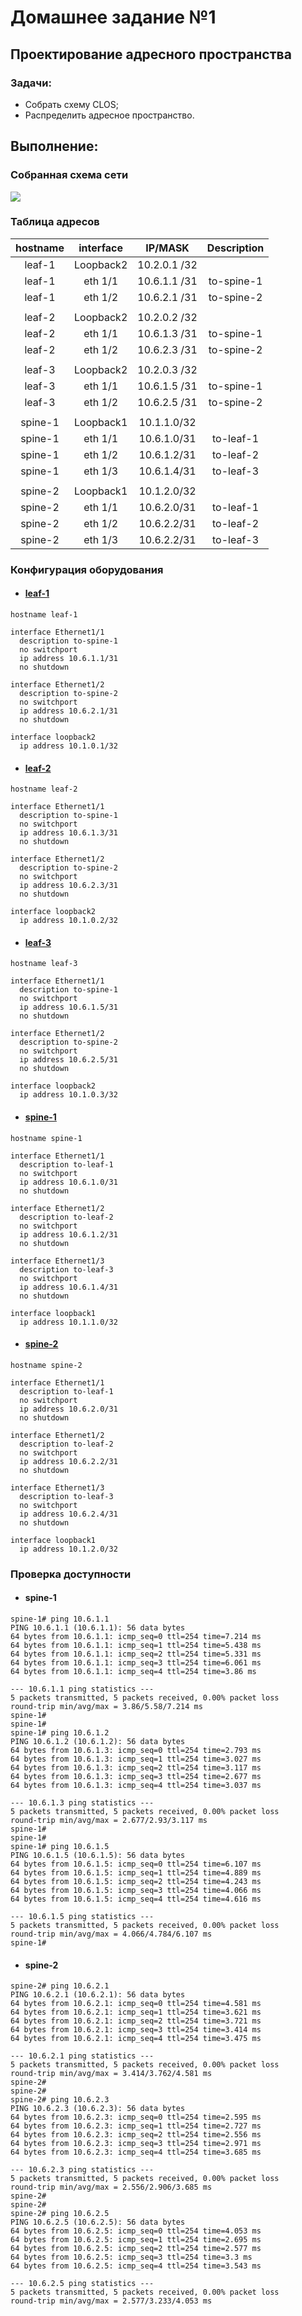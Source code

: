 # Домашнее задание №1
## Проектирование адресного пространства

### Задачи:

- Собрать схему CLOS;
- Распределить адресное пространство.

## Выполнение:

### Собранная схема сети

![](images/CLOS.png)


### Таблица адресов

| hostname | interface |   IP/MASK   | Description |
| :------: | :-------: | :----------: | :---------: |
|  leaf-1  | Loopback2 | 10.2.0.1 /32 |            |
|  leaf-1  |  eth 1/1  | 10.6.1.1 /31 | to-spine-1 |
|  leaf-1  |  eth 1/2  | 10.6.2.1 /31 | to-spine-2 |
|          |          |              |            |
|  leaf-2  | Loopback2 | 10.2.0.2 /32 |            |
|  leaf-2  |  eth 1/1  | 10.6.1.3 /31 | to-spine-1 |
|  leaf-2  |  eth 1/2  | 10.6.2.3 /31 | to-spine-2 |
|          |          |              |            |
|  leaf-3  | Loopback2 | 10.2.0.3 /32 |            |
|  leaf-3  |  eth 1/1  | 10.6.1.5 /31 | to-spine-1 |
|  leaf-3  |  eth 1/2  | 10.6.2.5 /31 | to-spine-2 |
|          |          |              |            |
| spine-1 | Loopback1 | 10.1.1.0/32 |            |
| spine-1 |  eth 1/1  | 10.6.1.0/31 |  to-leaf-1  |
| spine-1 |  eth 1/2  | 10.6.1.2/31 |  to-leaf-2  |
| spine-1 |  eth 1/3  | 10.6.1.4/31 |  to-leaf-3  |
|          |          |              |            |
| spine-2 | Loopback1 | 10.1.2.0/32 |            |
| spine-2 |  eth 1/1  | 10.6.2.0/31 |  to-leaf-1  |
| spine-2 |  eth 1/2  | 10.6.2.2/31 |  to-leaf-2  |
| spine-2 |  eth 1/3  | 10.6.2.2/31 |  to-leaf-3  |

### Конфигурация оборудования

- #### [leaf-1](config/leaf-1.conf)

```
hostname leaf-1

interface Ethernet1/1
  description to-spine-1
  no switchport
  ip address 10.6.1.1/31
  no shutdown

interface Ethernet1/2
  description to-spine-2
  no switchport
  ip address 10.6.2.1/31
  no shutdown
  
interface loopback2
  ip address 10.1.0.1/32
```

- #### [leaf-2](config/leaf-2.conf)

```
hostname leaf-2

interface Ethernet1/1
  description to-spine-1
  no switchport
  ip address 10.6.1.3/31
  no shutdown

interface Ethernet1/2
  description to-spine-2
  no switchport
  ip address 10.6.2.3/31
  no shutdown
  
interface loopback2
  ip address 10.1.0.2/32
```

- #### [leaf-3](config/leaf-3.conf)

```
hostname leaf-3

interface Ethernet1/1
  description to-spine-1
  no switchport
  ip address 10.6.1.5/31
  no shutdown

interface Ethernet1/2
  description to-spine-2
  no switchport
  ip address 10.6.2.5/31
  no shutdown
  
interface loopback2
  ip address 10.1.0.3/32
```

- #### [spine-1](config/spine-1.conf)

```
hostname spine-1

interface Ethernet1/1
  description to-leaf-1
  no switchport
  ip address 10.6.1.0/31
  no shutdown

interface Ethernet1/2
  description to-leaf-2
  no switchport
  ip address 10.6.1.2/31
  no shutdown

interface Ethernet1/3
  description to-leaf-3
  no switchport
  ip address 10.6.1.4/31
  no shutdown

interface loopback1
  ip address 10.1.1.0/32
```

- #### [spine-2](config/spine-2.conf)

```
hostname spine-2

interface Ethernet1/1
  description to-leaf-1
  no switchport
  ip address 10.6.2.0/31
  no shutdown

interface Ethernet1/2
  description to-leaf-2
  no switchport
  ip address 10.6.2.2/31
  no shutdown

interface Ethernet1/3
  description to-leaf-3
  no switchport
  ip address 10.6.2.4/31
  no shutdown
  
interface loopback1
  ip address 10.1.2.0/32
```

### Проверка доступности

- #### spine-1

~~~
spine-1# ping 10.6.1.1
PING 10.6.1.1 (10.6.1.1): 56 data bytes
64 bytes from 10.6.1.1: icmp_seq=0 ttl=254 time=7.214 ms
64 bytes from 10.6.1.1: icmp_seq=1 ttl=254 time=5.438 ms
64 bytes from 10.6.1.1: icmp_seq=2 ttl=254 time=5.331 ms
64 bytes from 10.6.1.1: icmp_seq=3 ttl=254 time=6.061 ms
64 bytes from 10.6.1.1: icmp_seq=4 ttl=254 time=3.86 ms

--- 10.6.1.1 ping statistics ---
5 packets transmitted, 5 packets received, 0.00% packet loss
round-trip min/avg/max = 3.86/5.58/7.214 ms
spine-1#
spine-1#
spine-1# ping 10.6.1.2
PING 10.6.1.2 (10.6.1.2): 56 data bytes
64 bytes from 10.6.1.3: icmp_seq=0 ttl=254 time=2.793 ms
64 bytes from 10.6.1.3: icmp_seq=1 ttl=254 time=3.027 ms
64 bytes from 10.6.1.3: icmp_seq=2 ttl=254 time=3.117 ms
64 bytes from 10.6.1.3: icmp_seq=3 ttl=254 time=2.677 ms
64 bytes from 10.6.1.3: icmp_seq=4 ttl=254 time=3.037 ms

--- 10.6.1.3 ping statistics ---
5 packets transmitted, 5 packets received, 0.00% packet loss
round-trip min/avg/max = 2.677/2.93/3.117 ms
spine-1#
spine-1#
spine-1# ping 10.6.1.5
PING 10.6.1.5 (10.6.1.5): 56 data bytes
64 bytes from 10.6.1.5: icmp_seq=0 ttl=254 time=6.107 ms
64 bytes from 10.6.1.5: icmp_seq=1 ttl=254 time=4.889 ms
64 bytes from 10.6.1.5: icmp_seq=2 ttl=254 time=4.243 ms
64 bytes from 10.6.1.5: icmp_seq=3 ttl=254 time=4.066 ms
64 bytes from 10.6.1.5: icmp_seq=4 ttl=254 time=4.616 ms

--- 10.6.1.5 ping statistics ---
5 packets transmitted, 5 packets received, 0.00% packet loss
round-trip min/avg/max = 4.066/4.784/6.107 ms
spine-1#
~~~

- #### spine-2

~~~
spine-2# ping 10.6.2.1
PING 10.6.2.1 (10.6.2.1): 56 data bytes
64 bytes from 10.6.2.1: icmp_seq=0 ttl=254 time=4.581 ms
64 bytes from 10.6.2.1: icmp_seq=1 ttl=254 time=3.621 ms
64 bytes from 10.6.2.1: icmp_seq=2 ttl=254 time=3.721 ms
64 bytes from 10.6.2.1: icmp_seq=3 ttl=254 time=3.414 ms
64 bytes from 10.6.2.1: icmp_seq=4 ttl=254 time=3.475 ms

--- 10.6.2.1 ping statistics ---
5 packets transmitted, 5 packets received, 0.00% packet loss
round-trip min/avg/max = 3.414/3.762/4.581 ms
spine-2#
spine-2#
spine-2# ping 10.6.2.3
PING 10.6.2.3 (10.6.2.3): 56 data bytes
64 bytes from 10.6.2.3: icmp_seq=0 ttl=254 time=2.595 ms
64 bytes from 10.6.2.3: icmp_seq=1 ttl=254 time=2.727 ms
64 bytes from 10.6.2.3: icmp_seq=2 ttl=254 time=2.556 ms
64 bytes from 10.6.2.3: icmp_seq=3 ttl=254 time=2.971 ms
64 bytes from 10.6.2.3: icmp_seq=4 ttl=254 time=3.685 ms

--- 10.6.2.3 ping statistics ---
5 packets transmitted, 5 packets received, 0.00% packet loss
round-trip min/avg/max = 2.556/2.906/3.685 ms
spine-2#
spine-2#
spine-2# ping 10.6.2.5
PING 10.6.2.5 (10.6.2.5): 56 data bytes
64 bytes from 10.6.2.5: icmp_seq=0 ttl=254 time=4.053 ms
64 bytes from 10.6.2.5: icmp_seq=1 ttl=254 time=2.695 ms
64 bytes from 10.6.2.5: icmp_seq=2 ttl=254 time=2.577 ms
64 bytes from 10.6.2.5: icmp_seq=3 ttl=254 time=3.3 ms
64 bytes from 10.6.2.5: icmp_seq=4 ttl=254 time=3.543 ms

--- 10.6.2.5 ping statistics ---
5 packets transmitted, 5 packets received, 0.00% packet loss
round-trip min/avg/max = 2.577/3.233/4.053 ms
~~~
